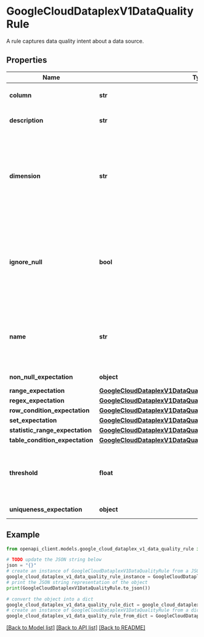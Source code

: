 # GoogleCloudDataplexV1DataQualityRule

A rule captures data quality intent about a data source.

## Properties

Name | Type | Description | Notes
------------ | ------------- | ------------- | -------------
**column** | **str** | Optional. The unnested column which this rule is evaluated against. | [optional] 
**description** | **str** | Optional. Description of the rule. The maximum length is 1,024 characters. | [optional] 
**dimension** | **str** | Required. The dimension a rule belongs to. Results are also aggregated at the dimension level. Supported dimensions are \&quot;COMPLETENESS\&quot;, \&quot;ACCURACY\&quot;, \&quot;CONSISTENCY\&quot;, \&quot;VALIDITY\&quot;, \&quot;UNIQUENESS\&quot;, \&quot;INTEGRITY\&quot; | [optional] 
**ignore_null** | **bool** | Optional. Rows with null values will automatically fail a rule, unless ignore_null is true. In that case, such null rows are trivially considered passing.This field is only valid for the following type of rules: RangeExpectation RegexExpectation SetExpectation UniquenessExpectation | [optional] 
**name** | **str** | Optional. A mutable name for the rule. The name must contain only letters (a-z, A-Z), numbers (0-9), or hyphens (-). The maximum length is 63 characters. Must start with a letter. Must end with a number or a letter. | [optional] 
**non_null_expectation** | **object** | Evaluates whether each column value is null. | [optional] 
**range_expectation** | [**GoogleCloudDataplexV1DataQualityRuleRangeExpectation**](GoogleCloudDataplexV1DataQualityRuleRangeExpectation.md) |  | [optional] 
**regex_expectation** | [**GoogleCloudDataplexV1DataQualityRuleRegexExpectation**](GoogleCloudDataplexV1DataQualityRuleRegexExpectation.md) |  | [optional] 
**row_condition_expectation** | [**GoogleCloudDataplexV1DataQualityRuleRowConditionExpectation**](GoogleCloudDataplexV1DataQualityRuleRowConditionExpectation.md) |  | [optional] 
**set_expectation** | [**GoogleCloudDataplexV1DataQualityRuleSetExpectation**](GoogleCloudDataplexV1DataQualityRuleSetExpectation.md) |  | [optional] 
**statistic_range_expectation** | [**GoogleCloudDataplexV1DataQualityRuleStatisticRangeExpectation**](GoogleCloudDataplexV1DataQualityRuleStatisticRangeExpectation.md) |  | [optional] 
**table_condition_expectation** | [**GoogleCloudDataplexV1DataQualityRuleTableConditionExpectation**](GoogleCloudDataplexV1DataQualityRuleTableConditionExpectation.md) |  | [optional] 
**threshold** | **float** | Optional. The minimum ratio of passing_rows / total_rows required to pass this rule, with a range of 0.0, 1.0.0 indicates default value (i.e. 1.0).This field is only valid for row-level type rules. | [optional] 
**uniqueness_expectation** | **object** | Evaluates whether the column has duplicates. | [optional] 

## Example

```python
from openapi_client.models.google_cloud_dataplex_v1_data_quality_rule import GoogleCloudDataplexV1DataQualityRule

# TODO update the JSON string below
json = "{}"
# create an instance of GoogleCloudDataplexV1DataQualityRule from a JSON string
google_cloud_dataplex_v1_data_quality_rule_instance = GoogleCloudDataplexV1DataQualityRule.from_json(json)
# print the JSON string representation of the object
print(GoogleCloudDataplexV1DataQualityRule.to_json())

# convert the object into a dict
google_cloud_dataplex_v1_data_quality_rule_dict = google_cloud_dataplex_v1_data_quality_rule_instance.to_dict()
# create an instance of GoogleCloudDataplexV1DataQualityRule from a dict
google_cloud_dataplex_v1_data_quality_rule_from_dict = GoogleCloudDataplexV1DataQualityRule.from_dict(google_cloud_dataplex_v1_data_quality_rule_dict)
```
[[Back to Model list]](../README.md#documentation-for-models) [[Back to API list]](../README.md#documentation-for-api-endpoints) [[Back to README]](../README.md)



